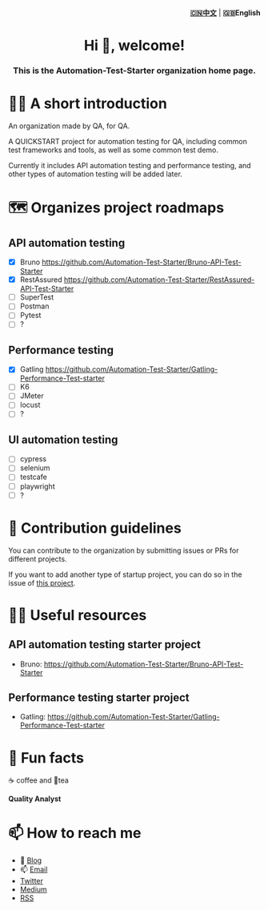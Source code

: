 <div align="right"><strong><a href=“./README.md">🇨🇳中文</a></strong>  | <strong>🇬🇧English</strong></div>

<h1 align="center">Hi 👋, welcome!</h1>
<h3 align="center">This is the Automation-Test-Starter organization home page.</h3>

# 🙋‍♀️ A short introduction

An organization made by QA, for QA.

A QUICKSTART project for automation testing for QA, including common test frameworks and tools, as well as some common test demo.

Currently it includes API automation testing and performance testing, and other types of automation testing will be added later.

# 🗺️ Organizes project roadmaps

## API automation testing

- [x] Bruno <https://github.com/Automation-Test-Starter/Bruno-API-Test-Starter>
- [x] RestAssured <https://github.com/Automation-Test-Starter/RestAssured-API-Test-Starter>
- [ ] SuperTest
- [ ] Postman
- [ ] Pytest
- [ ] ?

## Performance testing

- [x] Gatling <https://github.com/Automation-Test-Starter/Gatling-Performance-Test-starter>
- [ ] K6
- [ ] JMeter
- [ ] locust
- [ ] ?

## UI automation testing

- [ ] cypress
- [ ] selenium
- [ ] testcafe
- [ ] playwright
- [ ] ?

# 🌈 Contribution guidelines

You can contribute to the organization by submitting issues or PRs for different projects.

If you want to add another type of startup project, you can do so in the issue of [this project](https://github.com/Automation-Test-Starter/.github).

# 👩‍💻 Useful resources

## API automation testing starter project

- Bruno: https://github.com/Automation-Test-Starter/Bruno-API-Test-Starter

## Performance testing starter project

- Gatling: https://github.com/Automation-Test-Starter/Gatling-Performance-Test-starter

# 🍿 Fun facts

☕️ coffee and 🍵tea

**Quality Analyst**

# 📫 How to reach me

- 📝 [Blog](https://naodeng.tech)
- 📫 [Email](mailto:<dengnao@gmail.com>)
- [Twitter](https://twitter.com/naodeng0_0)
- [Medium](https://naodeng.medium.com)
- [RSS](https://naodeng.tech/index.xml)
